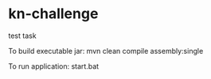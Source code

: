 # kn-challenge
test task

To build executable jar: mvn clean compile assembly:single

To run application: start.bat

